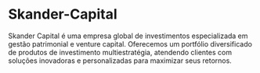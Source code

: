 # Skander-Capital
Skander Capital é uma empresa global de investimentos especializada em gestão patrimonial e venture capital. Oferecemos um portfólio diversificado de produtos de investimento multiestratégia, atendendo clientes com soluções inovadoras e personalizadas para maximizar seus retornos.

